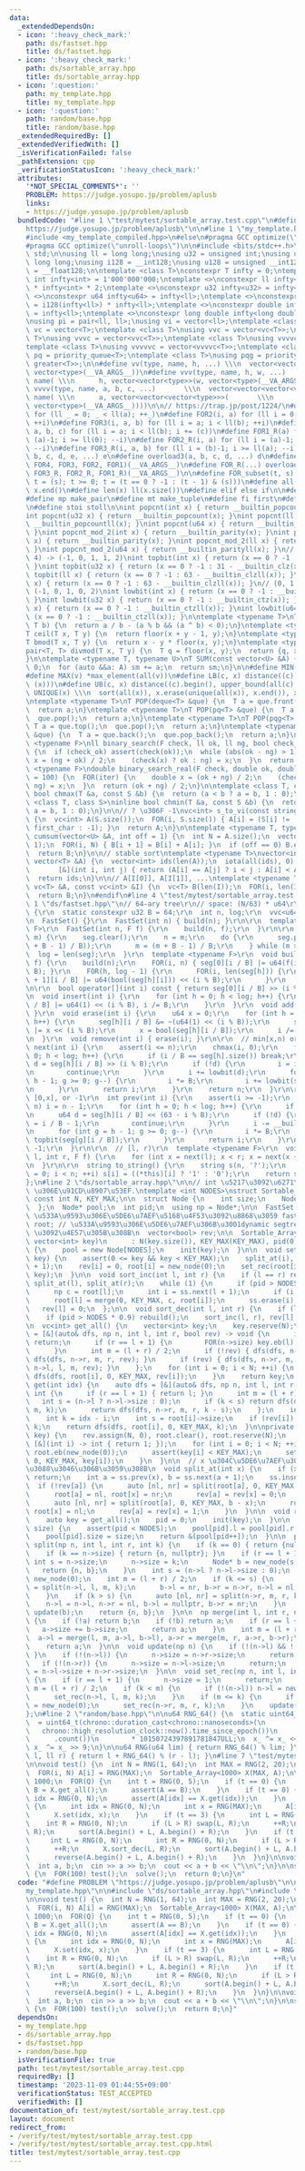 ```yaml
---
data:
  _extendedDependsOn:
  - icon: ':heavy_check_mark:'
    path: ds/fastset.hpp
    title: ds/fastset.hpp
  - icon: ':heavy_check_mark:'
    path: ds/sortable_array.hpp
    title: ds/sortable_array.hpp
  - icon: ':question:'
    path: my_template.hpp
    title: my_template.hpp
  - icon: ':question:'
    path: random/base.hpp
    title: random/base.hpp
  _extendedRequiredBy: []
  _extendedVerifiedWith: []
  _isVerificationFailed: false
  _pathExtension: cpp
  _verificationStatusIcon: ':heavy_check_mark:'
  attributes:
    '*NOT_SPECIAL_COMMENTS*': ''
    PROBLEM: https://judge.yosupo.jp/problem/aplusb
    links:
    - https://judge.yosupo.jp/problem/aplusb
  bundledCode: "#line 1 \"test/mytest/sortable_array.test.cpp\"\n#define PROBLEM \"\
    https://judge.yosupo.jp/problem/aplusb\"\n\n#line 1 \"my_template.hpp\"\n#if defined(LOCAL)\n\
    #include <my_template_compiled.hpp>\n#else\n#pragma GCC optimize(\"Ofast\")\n\
    #pragma GCC optimize(\"unroll-loops\")\n\n#include <bits/stdc++.h>\n\nusing namespace\
    \ std;\n\nusing ll = long long;\nusing u32 = unsigned int;\nusing u64 = unsigned\
    \ long long;\nusing i128 = __int128;\nusing u128 = unsigned __int128;\nusing f128\
    \ = __float128;\n\ntemplate <class T>\nconstexpr T infty = 0;\ntemplate <>\nconstexpr\
    \ int infty<int> = 1'000'000'000;\ntemplate <>\nconstexpr ll infty<ll> = ll(infty<int>)\
    \ * infty<int> * 2;\ntemplate <>\nconstexpr u32 infty<u32> = infty<int>;\ntemplate\
    \ <>\nconstexpr u64 infty<u64> = infty<ll>;\ntemplate <>\nconstexpr i128 infty<i128>\
    \ = i128(infty<ll>) * infty<ll>;\ntemplate <>\nconstexpr double infty<double>\
    \ = infty<ll>;\ntemplate <>\nconstexpr long double infty<long double> = infty<ll>;\n\
    \nusing pi = pair<ll, ll>;\nusing vi = vector<ll>;\ntemplate <class T>\nusing\
    \ vc = vector<T>;\ntemplate <class T>\nusing vvc = vector<vc<T>>;\ntemplate <class\
    \ T>\nusing vvvc = vector<vvc<T>>;\ntemplate <class T>\nusing vvvvc = vector<vvvc<T>>;\n\
    template <class T>\nusing vvvvvc = vector<vvvvc<T>>;\ntemplate <class T>\nusing\
    \ pq = priority_queue<T>;\ntemplate <class T>\nusing pqg = priority_queue<T, vector<T>,\
    \ greater<T>>;\n\n#define vv(type, name, h, ...) \\\n  vector<vector<type>> name(h,\
    \ vector<type>(__VA_ARGS__))\n#define vvv(type, name, h, w, ...)   \\\n  vector<vector<vector<type>>>\
    \ name( \\\n      h, vector<vector<type>>(w, vector<type>(__VA_ARGS__)))\n#define\
    \ vvvv(type, name, a, b, c, ...)       \\\n  vector<vector<vector<vector<type>>>>\
    \ name( \\\n      a, vector<vector<vector<type>>>(       \\\n             b, vector<vector<type>>(c,\
    \ vector<type>(__VA_ARGS__))))\n\n// https://trap.jp/post/1224/\n#define FOR1(a)\
    \ for (ll _ = 0; _ < ll(a); ++_)\n#define FOR2(i, a) for (ll i = 0; i < ll(a);\
    \ ++i)\n#define FOR3(i, a, b) for (ll i = a; i < ll(b); ++i)\n#define FOR4(i,\
    \ a, b, c) for (ll i = a; i < ll(b); i += (c))\n#define FOR1_R(a) for (ll i =\
    \ (a)-1; i >= ll(0); --i)\n#define FOR2_R(i, a) for (ll i = (a)-1; i >= ll(0);\
    \ --i)\n#define FOR3_R(i, a, b) for (ll i = (b)-1; i >= ll(a); --i)\n#define overload4(a,\
    \ b, c, d, e, ...) e\n#define overload3(a, b, c, d, ...) d\n#define FOR(...) overload4(__VA_ARGS__,\
    \ FOR4, FOR3, FOR2, FOR1)(__VA_ARGS__)\n#define FOR_R(...) overload3(__VA_ARGS__,\
    \ FOR3_R, FOR2_R, FOR1_R)(__VA_ARGS__)\n\n#define FOR_subset(t, s) \\\n  for (ll\
    \ t = (s); t >= 0; t = (t == 0 ? -1 : (t - 1) & (s)))\n#define all(x) x.begin(),\
    \ x.end()\n#define len(x) ll(x.size())\n#define elif else if\n\n#define eb emplace_back\n\
    #define mp make_pair\n#define mt make_tuple\n#define fi first\n#define se second\n\
    \n#define stoi stoll\n\nint popcnt(int x) { return __builtin_popcount(x); }\n\
    int popcnt(u32 x) { return __builtin_popcount(x); }\nint popcnt(ll x) { return\
    \ __builtin_popcountll(x); }\nint popcnt(u64 x) { return __builtin_popcountll(x);\
    \ }\nint popcnt_mod_2(int x) { return __builtin_parity(x); }\nint popcnt_mod_2(u32\
    \ x) { return __builtin_parity(x); }\nint popcnt_mod_2(ll x) { return __builtin_parityll(x);\
    \ }\nint popcnt_mod_2(u64 x) { return __builtin_parityll(x); }\n// (0, 1, 2, 3,\
    \ 4) -> (-1, 0, 1, 1, 2)\nint topbit(int x) { return (x == 0 ? -1 : 31 - __builtin_clz(x));\
    \ }\nint topbit(u32 x) { return (x == 0 ? -1 : 31 - __builtin_clz(x)); }\nint\
    \ topbit(ll x) { return (x == 0 ? -1 : 63 - __builtin_clzll(x)); }\nint topbit(u64\
    \ x) { return (x == 0 ? -1 : 63 - __builtin_clzll(x)); }\n// (0, 1, 2, 3, 4) ->\
    \ (-1, 0, 1, 0, 2)\nint lowbit(int x) { return (x == 0 ? -1 : __builtin_ctz(x));\
    \ }\nint lowbit(u32 x) { return (x == 0 ? -1 : __builtin_ctz(x)); }\nint lowbit(ll\
    \ x) { return (x == 0 ? -1 : __builtin_ctzll(x)); }\nint lowbit(u64 x) { return\
    \ (x == 0 ? -1 : __builtin_ctzll(x)); }\n\ntemplate <typename T>\nT floor(T a,\
    \ T b) {\n  return a / b - (a % b && (a ^ b) < 0);\n}\ntemplate <typename T>\n\
    T ceil(T x, T y) {\n  return floor(x + y - 1, y);\n}\ntemplate <typename T>\n\
    T bmod(T x, T y) {\n  return x - y * floor(x, y);\n}\ntemplate <typename T>\n\
    pair<T, T> divmod(T x, T y) {\n  T q = floor(x, y);\n  return {q, x - q * y};\n\
    }\n\ntemplate <typename T, typename U>\nT SUM(const vector<U> &A) {\n  T sm =\
    \ 0;\n  for (auto &&a: A) sm += a;\n  return sm;\n}\n\n#define MIN(v) *min_element(all(v))\n\
    #define MAX(v) *max_element(all(v))\n#define LB(c, x) distance((c).begin(), lower_bound(all(c),\
    \ (x)))\n#define UB(c, x) distance((c).begin(), upper_bound(all(c), (x)))\n#define\
    \ UNIQUE(x) \\\n  sort(all(x)), x.erase(unique(all(x)), x.end()), x.shrink_to_fit()\n\
    \ntemplate <typename T>\nT POP(deque<T> &que) {\n  T a = que.front();\n  que.pop_front();\n\
    \  return a;\n}\ntemplate <typename T>\nT POP(pq<T> &que) {\n  T a = que.top();\n\
    \  que.pop();\n  return a;\n}\ntemplate <typename T>\nT POP(pqg<T> &que) {\n \
    \ T a = que.top();\n  que.pop();\n  return a;\n}\ntemplate <typename T>\nT POP(vc<T>\
    \ &que) {\n  T a = que.back();\n  que.pop_back();\n  return a;\n}\n\ntemplate\
    \ <typename F>\nll binary_search(F check, ll ok, ll ng, bool check_ok = true)\
    \ {\n  if (check_ok) assert(check(ok));\n  while (abs(ok - ng) > 1) {\n    auto\
    \ x = (ng + ok) / 2;\n    (check(x) ? ok : ng) = x;\n  }\n  return ok;\n}\ntemplate\
    \ <typename F>\ndouble binary_search_real(F check, double ok, double ng, int iter\
    \ = 100) {\n  FOR(iter) {\n    double x = (ok + ng) / 2;\n    (check(x) ? ok :\
    \ ng) = x;\n  }\n  return (ok + ng) / 2;\n}\n\ntemplate <class T, class S>\ninline\
    \ bool chmax(T &a, const S &b) {\n  return (a < b ? a = b, 1 : 0);\n}\ntemplate\
    \ <class T, class S>\ninline bool chmin(T &a, const S &b) {\n  return (a > b ?\
    \ a = b, 1 : 0);\n}\n\n// ? \u306F -1\nvc<int> s_to_vi(const string &S, char first_char)\
    \ {\n  vc<int> A(S.size());\n  FOR(i, S.size()) { A[i] = (S[i] != '?' ? S[i] -\
    \ first_char : -1); }\n  return A;\n}\n\ntemplate <typename T, typename U>\nvector<T>\
    \ cumsum(vector<U> &A, int off = 1) {\n  int N = A.size();\n  vector<T> B(N +\
    \ 1);\n  FOR(i, N) { B[i + 1] = B[i] + A[i]; }\n  if (off == 0) B.erase(B.begin());\n\
    \  return B;\n}\n\n// stable sort\ntemplate <typename T>\nvector<int> argsort(const\
    \ vector<T> &A) {\n  vector<int> ids(len(A));\n  iota(all(ids), 0);\n  sort(all(ids),\n\
    \       [&](int i, int j) { return (A[i] == A[j] ? i < j : A[i] < A[j]); });\n\
    \  return ids;\n}\n\n// A[I[0]], A[I[1]], ...\ntemplate <typename T>\nvc<T> rearrange(const\
    \ vc<T> &A, const vc<int> &I) {\n  vc<T> B(len(I));\n  FOR(i, len(I)) B[i] = A[I[i]];\n\
    \  return B;\n}\n#endif\n#line 4 \"test/mytest/sortable_array.test.cpp\"\n\n#line\
    \ 1 \"ds/fastset.hpp\"\n// 64-ary tree\r\n// space: (N/63) * u64\r\nstruct FastSet\
    \ {\r\n  static constexpr u32 B = 64;\r\n  int n, log;\r\n  vvc<u64> seg;\r\n\r\
    \n  FastSet() {}\r\n  FastSet(int n) { build(n); }\r\n\r\n  template <typename\
    \ F>\r\n  FastSet(int n, F f) {\r\n    build(n, f);\r\n  }\r\n\r\n  void build(int\
    \ m) {\r\n    seg.clear();\r\n    n = m;\r\n    do {\r\n      seg.push_back(vc<u64>((m\
    \ + B - 1) / B));\r\n      m = (m + B - 1) / B;\r\n    } while (m > 1);\r\n  \
    \  log = len(seg);\r\n  }\r\n  template <typename F>\r\n  void build(int n, F\
    \ f) {\r\n    build(n);\r\n    FOR(i, n) { seg[0][i / B] |= u64(f(i)) << (i %\
    \ B); }\r\n    FOR(h, log - 1) {\r\n      FOR(i, len(seg[h])) {\r\n        seg[h\
    \ + 1][i / B] |= u64(bool(seg[h][i])) << (i % B);\r\n      }\r\n    }\r\n  }\r\
    \n\r\n  bool operator[](int i) const { return seg[0][i / B] >> (i % B) & 1; }\r\
    \n  void insert(int i) {\r\n    for (int h = 0; h < log; h++) {\r\n      seg[h][i\
    \ / B] |= u64(1) << (i % B), i /= B;\r\n    }\r\n  }\r\n  void add(int i) { insert(i);\
    \ }\r\n  void erase(int i) {\r\n    u64 x = 0;\r\n    for (int h = 0; h < log;\
    \ h++) {\r\n      seg[h][i / B] &= ~(u64(1) << (i % B));\r\n      seg[h][i / B]\
    \ |= x << (i % B);\r\n      x = bool(seg[h][i / B]);\r\n      i /= B;\r\n    }\r\
    \n  }\r\n  void remove(int i) { erase(i); }\r\n\r\n  // min[x,n) or n\r\n  int\
    \ next(int i) {\r\n    assert(i <= n);\r\n    chmax(i, 0);\r\n    for (int h =\
    \ 0; h < log; h++) {\r\n      if (i / B == seg[h].size()) break;\r\n      u64\
    \ d = seg[h][i / B] >> (i % B);\r\n      if (!d) {\r\n        i = i / B + 1;\r\
    \n        continue;\r\n      }\r\n      i += lowbit(d);\r\n      for (int g =\
    \ h - 1; g >= 0; g--) {\r\n        i *= B;\r\n        i += lowbit(seg[g][i / B]);\r\
    \n      }\r\n      return i;\r\n    }\r\n    return n;\r\n  }\r\n\r\n  // max\
    \ [0,x], or -1\r\n  int prev(int i) {\r\n    assert(i >= -1);\r\n    if (i >=\
    \ n) i = n - 1;\r\n    for (int h = 0; h < log; h++) {\r\n      if (i == -1) break;\r\
    \n      u64 d = seg[h][i / B] << (63 - i % B);\r\n      if (!d) {\r\n        i\
    \ = i / B - 1;\r\n        continue;\r\n      }\r\n      i -= __builtin_clzll(d);\r\
    \n      for (int g = h - 1; g >= 0; g--) {\r\n        i *= B;\r\n        i +=\
    \ topbit(seg[g][i / B]);\r\n      }\r\n      return i;\r\n    }\r\n    return\
    \ -1;\r\n  }\r\n\r\n  // [l, r)\r\n  template <typename F>\r\n  void enumerate(int\
    \ l, int r, F f) {\r\n    for (int x = next(l); x < r; x = next(x + 1)) f(x);\r\
    \n  }\r\n\r\n  string to_string() {\r\n    string s(n, '?');\r\n    for (int i\
    \ = 0; i < n; ++i) s[i] = ((*this)[i] ? '1' : '0');\r\n    return s;\r\n  }\r\n\
    };\n#line 2 \"ds/sortable_array.hpp\"\n\n// int \u5217\u3092\u6271\u3046. key\
    \ \u306E\u91CD\u8907\u53EF.\ntemplate <int NODES>\nstruct Sortable_Array {\n \
    \ const int N, KEY_MAX;\n\n  struct Node {\n    int size;\n    Node *l, *r;\n\
    \  };\n  Node* pool;\n  int pid;\n  using np = Node*;\n\n  FastSet ss;      //\
    \ \u533A\u9593\u306E\u5DE6\u7AEF\u5168\u4F53\u3092\u8868\u3059 fastset\n  vector<np>\
    \ root; // \u533A\u9593\u306E\u5DE6\u7AEF\u306B\u3001dynamic segtree \u306E node\
    \ \u3092\u4E57\u305B\u308B\n  vector<bool> rev;\n\n  Sortable_Array(int KEY_MAX,\
    \ vector<int> key)\n      : N(key.size()), KEY_MAX(KEY_MAX), pid(0), ss(key.size())\
    \ {\n    pool = new Node[NODES];\n    init(key);\n  }\n\n  void set(int i, int\
    \ key) {\n    assert(0 <= key && key < KEY_MAX);\n    split_at(i), split_at(i\
    \ + 1);\n    rev[i] = 0, root[i] = new_node(0);\n    set_rec(root[i], 0, KEY_MAX,\
    \ key);\n  }\n\n  void sort_inc(int l, int r) {\n    if (l == r) return;\n   \
    \ split_at(l), split_at(r);\n    while (1) {\n      if (pid > NODES * 0.9) rebuild();\n\
    \      np c = root[l];\n      int i = ss.next(l + 1);\n      if (i == r) break;\n\
    \      root[l] = merge(0, KEY_MAX, c, root[i]);\n      ss.erase(i);\n    }\n \
    \   rev[l] = 0;\n  };\n\n  void sort_dec(int l, int r) {\n    if (l == r) return;\n\
    \    if (pid > NODES * 0.9) rebuild();\n    sort_inc(l, r), rev[l] = 1;\n  };\n\
    \n  vc<int> get_all() {\n    vector<int> key;\n    key.reserve(N);\n    auto dfs\
    \ = [&](auto& dfs, np n, int l, int r, bool rev) -> void {\n      if (!n || !n->size)\
    \ return;\n      if (r == l + 1) {\n        FOR(n->size) key.eb(l);\n        return;\n\
    \      }\n      int m = (l + r) / 2;\n      if (!rev) { dfs(dfs, n->l, l, m, rev),\
    \ dfs(dfs, n->r, m, r, rev); }\n      if (rev) { dfs(dfs, n->r, m, r, rev), dfs(dfs,\
    \ n->l, l, m, rev); }\n    };\n    for (int i = 0; i < N; ++i) {\n      if (ss[i])\
    \ dfs(dfs, root[i], 0, KEY_MAX, rev[i]);\n    }\n    return key;\n  }\n\n  int\
    \ get(int idx) {\n    auto dfs = [&](auto& dfs, np n, int l, int r, int k) ->\
    \ int {\n      if (r == l + 1) { return l; }\n      int m = (l + r) / 2;\n   \
    \   int s = (n->l ? n->l->size : 0);\n      if (k < s) return dfs(dfs, n->l, l,\
    \ m, k);\n      return dfs(dfs, n->r, m, r, k - s);\n    };\n    int i = ss.prev(idx);\n\
    \    int k = idx - i;\n    int s = root[i]->size;\n    if (rev[i]) k = s - 1 -\
    \ k;\n    return dfs(dfs, root[i], 0, KEY_MAX, k);\n  }\n\nprivate:\n  void init(vector<int>&\
    \ key) {\n    rev.assign(N, 0), root.clear(), root.reserve(N);\n    ss.build(N,\
    \ [&](int i) -> int { return 1; });\n    for (int i = 0; i < N; ++i) {\n     \
    \ root.eb(new_node(0));\n      assert(key[i] < KEY_MAX);\n      set_rec(root[i],\
    \ 0, KEY_MAX, key[i]);\n    }\n  }\n\n  // x \u304C\u5DE6\u7AEF\u306B\u306A\u308B\
    \u3088\u3046\u306B\u3059\u308B\n  void split_at(int x) {\n    if (x == N || ss[x])\
    \ return;\n    int a = ss.prev(x), b = ss.next(a + 1);\n    ss.insert(x);\n  \
    \  if (!rev[a]) {\n      auto [nl, nr] = split(root[a], 0, KEY_MAX, x - a);\n\
    \      root[a] = nl, root[x] = nr;\n      rev[a] = rev[x] = 0;\n    } else {\n\
    \      auto [nl, nr] = split(root[a], 0, KEY_MAX, b - x);\n      root[a] = nr,\
    \ root[x] = nl;\n      rev[a] = rev[x] = 1;\n    }\n  }\n\n  void rebuild() {\n\
    \    auto key = get_all();\n    pid = 0;\n    init(key);\n  }\n\n  np new_node(int\
    \ size) {\n    assert(pid < NODES);\n    pool[pid].l = pool[pid].r = nullptr;\n\
    \    pool[pid].size = size;\n    return &(pool[pid++]);\n  }\n\n  pair<np, np>\
    \ split(np n, int l, int r, int k) {\n    if (k == 0) { return {nullptr, n}; }\n\
    \    if (k == n->size) { return {n, nullptr}; }\n    if (r == l + 1) {\n     \
    \ int s = n->size;\n      n->size = k;\n      Node* b = new_node(s - k);\n   \
    \   return {n, b};\n    }\n    int s = (n->l ? n->l->size : 0);\n    Node* b =\
    \ new_node(0);\n    int m = (l + r) / 2;\n    if (k <= s) {\n      auto [nl, nr]\
    \ = split(n->l, l, m, k);\n      b->l = nr, b->r = n->r, n->l = nl, n->r = nullptr;\n\
    \    }\n    if (k > s) {\n      auto [nl, nr] = split(n->r, m, r, k - s);\n  \
    \    n->l = n->l, n->r = nl, b->l = nullptr, b->r = nr;\n    }\n    update(n),\
    \ update(b);\n    return {n, b};\n  }\n\n  np merge(int l, int r, np a, np b)\
    \ {\n    if (!a) return b;\n    if (!b) return a;\n    if (r == l + 1) {\n   \
    \   a->size += b->size;\n      return a;\n    }\n    int m = (l + r) / 2;\n  \
    \  a->l = merge(l, m, a->l, b->l), a->r = merge(m, r, a->r, b->r);\n    update(a);\n\
    \    return a;\n  }\n\n  void update(np n) {\n    if (!(n->l) && !(n->r)) { return;\
    \ }\n    if (!(n->l)) {\n      n->size = n->r->size;\n      return;\n    }\n \
    \   if (!(n->r)) {\n      n->size = n->l->size;\n      return;\n    }\n    n->size\
    \ = n->l->size + n->r->size;\n  }\n\n  void set_rec(np n, int l, int r, int k)\
    \ {\n    if (r == l + 1) {\n      n->size = 1;\n      return;\n    }\n    int\
    \ m = (l + r) / 2;\n    if (k < m) {\n      if (!(n->l)) n->l = new_node(0);\n\
    \      set_rec(n->l, l, m, k);\n    }\n    if (m <= k) {\n      if (!(n->r)) n->r\
    \ = new_node(0);\n      set_rec(n->r, m, r, k);\n    }\n    update(n);\n  }\n\
    };\n#line 2 \"random/base.hpp\"\n\nu64 RNG_64() {\n  static uint64_t x_\n    \
    \  = uint64_t(chrono::duration_cast<chrono::nanoseconds>(\n                  \
    \   chrono::high_resolution_clock::now().time_since_epoch())\n               \
    \      .count())\n        * 10150724397891781847ULL;\n  x_ ^= x_ << 7;\n  return\
    \ x_ ^= x_ >> 9;\n}\n\nu64 RNG(u64 lim) { return RNG_64() % lim; }\n\nll RNG(ll\
    \ l, ll r) { return l + RNG_64() % (r - l); }\n#line 7 \"test/mytest/sortable_array.test.cpp\"\
    \n\nvoid test() {\n  int N = RNG(1, 64);\n  int MAX = RNG(2, 20);\n  vc<int> A(N);\n\
    \  FOR(i, N) A[i] = RNG(MAX);\n  Sortable_Array<1000> X(MAX, A);\n\n  int Q =\
    \ 1000;\n  FOR(Q) {\n    int t = RNG(0, 5);\n    if (t == 0) {\n      vc<int>\
    \ B = X.get_all();\n      assert(A == B);\n    }\n    if (t == 0) {\n      int\
    \ idx = RNG(0, N);\n      assert(A[idx] == X.get(idx));\n    }\n    if (t == 2)\
    \ {\n      int idx = RNG(0, N);\n      int x = RNG(MAX);\n      A[idx] = x;\n\
    \      X.set(idx, x);\n    }\n    if (t == 3) {\n      int L = RNG(0, N);\n  \
    \    int R = RNG(0, N);\n      if (L > R) swap(L, R);\n      ++R;\n      X.sort_inc(L,\
    \ R);\n      sort(A.begin() + L, A.begin() + R);\n    }\n    if (t == 4) {\n \
    \     int L = RNG(0, N);\n      int R = RNG(0, N);\n      if (L > R) swap(L, R);\n\
    \      ++R;\n      X.sort_dec(L, R);\n      sort(A.begin() + L, A.begin() + R);\n\
    \      reverse(A.begin() + L, A.begin() + R);\n    }\n  }\n}\n\nvoid solve() {\n\
    \  int a, b;\n  cin >> a >> b;\n  cout << a + b << \"\\n\";\n}\n\nsigned main()\
    \ {\n  FOR(100) test();\n  solve();\n  return 0;\n}\n"
  code: "#define PROBLEM \"https://judge.yosupo.jp/problem/aplusb\"\n\n#include \"\
    my_template.hpp\"\n\n#include \"ds/sortable_array.hpp\"\n#include \"random/base.hpp\"\
    \n\nvoid test() {\n  int N = RNG(1, 64);\n  int MAX = RNG(2, 20);\n  vc<int> A(N);\n\
    \  FOR(i, N) A[i] = RNG(MAX);\n  Sortable_Array<1000> X(MAX, A);\n\n  int Q =\
    \ 1000;\n  FOR(Q) {\n    int t = RNG(0, 5);\n    if (t == 0) {\n      vc<int>\
    \ B = X.get_all();\n      assert(A == B);\n    }\n    if (t == 0) {\n      int\
    \ idx = RNG(0, N);\n      assert(A[idx] == X.get(idx));\n    }\n    if (t == 2)\
    \ {\n      int idx = RNG(0, N);\n      int x = RNG(MAX);\n      A[idx] = x;\n\
    \      X.set(idx, x);\n    }\n    if (t == 3) {\n      int L = RNG(0, N);\n  \
    \    int R = RNG(0, N);\n      if (L > R) swap(L, R);\n      ++R;\n      X.sort_inc(L,\
    \ R);\n      sort(A.begin() + L, A.begin() + R);\n    }\n    if (t == 4) {\n \
    \     int L = RNG(0, N);\n      int R = RNG(0, N);\n      if (L > R) swap(L, R);\n\
    \      ++R;\n      X.sort_dec(L, R);\n      sort(A.begin() + L, A.begin() + R);\n\
    \      reverse(A.begin() + L, A.begin() + R);\n    }\n  }\n}\n\nvoid solve() {\n\
    \  int a, b;\n  cin >> a >> b;\n  cout << a + b << \"\\n\";\n}\n\nsigned main()\
    \ {\n  FOR(100) test();\n  solve();\n  return 0;\n}"
  dependsOn:
  - my_template.hpp
  - ds/sortable_array.hpp
  - ds/fastset.hpp
  - random/base.hpp
  isVerificationFile: true
  path: test/mytest/sortable_array.test.cpp
  requiredBy: []
  timestamp: '2023-11-09 01:44:55+09:00'
  verificationStatus: TEST_ACCEPTED
  verifiedWith: []
documentation_of: test/mytest/sortable_array.test.cpp
layout: document
redirect_from:
- /verify/test/mytest/sortable_array.test.cpp
- /verify/test/mytest/sortable_array.test.cpp.html
title: test/mytest/sortable_array.test.cpp
---
```

